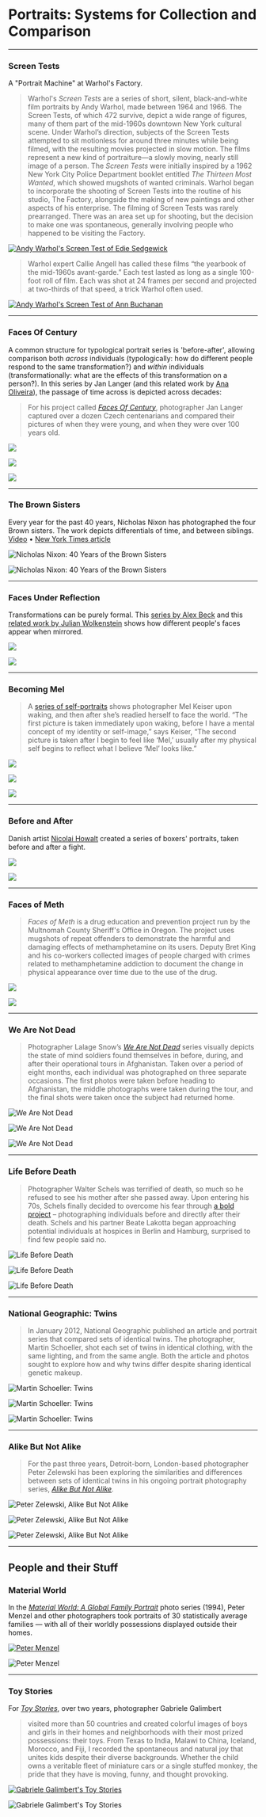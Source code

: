 # Portraits: Systems for Collection and Comparison

---

### Screen Tests

A "Portrait Machine" at Warhol's Factory.

> Warhol's *Screen Tests* are a series of short, silent, black-and-white film portraits by Andy Warhol, made between 1964 and 1966. The Screen Tests, of which 472 survive, depict a wide range of figures, many of them part of the mid-1960s downtown New York cultural scene. Under Warhol’s direction, subjects of the Screen Tests attempted to sit motionless for around three minutes while being filmed, with the resulting movies projected in slow motion. The films represent a new kind of portraiture—a slowly moving, nearly still image of a person. The *Screen Tests* were initially inspired by a 1962 New York City Police Department booklet entitled *The Thirteen Most Wanted*, which showed mugshots of wanted criminals. Warhol began to incorporate the shooting of Screen Tests into the routine of his studio, The Factory, alongside the making of new paintings and other aspects of his enterprise. The filming of Screen Tests was rarely prearranged. There was an area set up for shooting, but the decision to make one was spontaneous, generally involving people who happened to be visiting the Factory.

[![Andy Warhol's Screen Test of Edie Sedgewick](images/portraits/warhol-screen-test-edie.jpg)](https://www.youtube.com/watch?v=hLW_sXv44Uc)

> Warhol expert Callie Angell has called these films “the yearbook of the mid-1960s avant-garde.” Each test lasted as long as a single 100-foot roll of film. Each was shot at 24 frames per second and projected at two-thirds of that speed, a trick Warhol often used. 

[![Andy Warhol's Screen Test of Ann Buchanan](images/portraits/warhol-screen-test-ann-buchanan.jpg)](https://www.youtube.com/watch?v=rQEiOoMyvos)


---

### Faces Of Century

A common structure for typological portrait series is 'before-after', allowing comparison both *across* individuals (typologically: how do different people respond to the same transformation?) and *within* individuals (transformationally: what are the effects of this transformation on a person?). In this series by Jan Langer (and this related work by [Ana Oliveira](https://petapixel.com/2013/03/10/before-and-after-portraits-that-show-the-effects-of-time-and-aging/)), the passage of time across is depicted across decades:

> For his project called [*Faces Of Century*](https://www.demilked.com/young-vs-old-portraits-faces-of-century-jan-langer/), photographer Jan Langer captured over a dozen Czech centenarians and compared their pictures of when they were young, and when they were over 100 years old.

![](images/portraits/young-vs-old-portraits-faces-of-century-jan-langer-5.jpg)
![](images/portraits/young-vs-old-portraits-faces-of-century-jan-langer-7.jpg)
![](images/portraits/young-vs-old-portraits-faces-of-century-jan-langer-10.jpg)

---

### The Brown Sisters

Every year for the past 40 years, Nicholas Nixon has photographed the four Brown sisters. The work depicts differentials of time, and between siblings. [Video](https://vimeo.com/107875653) • [New York Times article](https://www.nytimes.com/interactive/2014/10/03/magazine/01-brown-sisters-forty-years.html)

![*Nicholas Nixon: 40 Years of the Brown Sisters*](images/portraits/portrait_brown_sisters_1.jpg)

![*Nicholas Nixon: 40 Years of the Brown Sisters*](images/portraits/portrait_brown_sisters_2.jpg)

---

### Faces Under Reflection

Transformations can be purely formal. This [series by Alex Beck](https://time.com/2848303/heres-what-faces-would-look-like-if-they-were-perfectly-symmetrical/) and this [related work by Julian Wolkenstein](https://petapixel.com/2012/10/02/a-portrait-project-showing-subjects-with-two-perfectly-symmetrical-faces/) shows how different people's faces appear when mirrored. 

![](images/portraits/beck_both_sides_of_1.png)
![](images/portraits/beck_both_sides_of_2.png)


---

### Becoming Mel

> A [series of self-portraits](https://www.slrlounge.com/becoming-mel-self-portrait-series/) shows photographer Mel Keiser upon waking, and then after she’s readied herself to face the world. “The first picture is taken immediately upon waking, before I have a mental concept of my identity or self-image,” says Keiser, “The second picture is taken after I begin to feel like ‘Mel,’ usually after my physical self begins to reflect what I believe ‘Mel’ looks like.”

![](images/portraits/Becoming-Mel-Day-6_8.jpg)
![](images/portraits/Becoming-Mel-Day-6_25.jpg)
![](images/portraits/Becoming-Mel-Day-7_01.jpg)

---

### Before and After

Danish artist [Nicolai Howalt](https://designyoutrust.com/2016/04/boxers-before-and-after-the-fight-beautiful-photography-project-by-nicolai-howalt/) created a series of boxers' portraits, taken before and after a fight.

![](images/portraits/howalt_boxer_3-110.jpg)
![](images/portraits/howalt_boxer_7-92.jpg)

---

### Faces of Meth

> *Faces of Meth* is a drug education and prevention project run by the Multnomah County Sheriff's Office in Oregon. The project uses mugshots of repeat offenders to demonstrate the harmful and damaging effects of methamphetamine on its users. Deputy Bret King and his co-workers collected images of people charged with crimes related to methamphetamine addiction to document the change in physical appearance over time due to the use of the drug.

![](images/portraits/faces_of_meth_2005_3.jpg)
![](images/portraits/faces_of_meth_2005_18.jpg)


---

### We Are Not Dead

> Photographer Lalage Snow’s [*We Are Not Dead*](https://allthatsinteresting.com/4-amazing-contemporary-portrait-series) series visually depicts the state of mind soldiers found themselves in before, during, and after their operational tours in Afghanistan. Taken over a period of eight months, each individual was photographed on three separate occasions. The first photos were taken before heading to Afghanistan, the middle photographs were taken during the tour, and the final shots were taken once the subject had returned home.

![We Are Not Dead](images/portraits/Portrait-Before-After-War-1.jpg)
![We Are Not Dead](images/portraits/Portrait-Before-After-War-2.jpg)
![We Are Not Dead](images/portraits/Portrait-Before-After-War-4.jpg)

---

### Life Before Death

> Photographer Walter Schels was terrified of death, so much so he refused to see his mother after she passed away. Upon entering his 70s, Schels finally decided to overcome his fear through [a bold project](https://www.artfido.com/powerful-photo-series-showing-people-shortly-before-and-after-death/) – photographing individuals before and directly after their death. Schels and his partner Beate Lakotta began approaching potential individuals at hospices in Berlin and Hamburg, surprised to find few people said no. 

![Life Before Death](images/portraits/walter_schels_behrens.jpg)
![Life Before Death](images/portraits/walter_schels_cao.jpg)
![Life Before Death](images/portraits/walter_schels_kotzahn.jpg)

---

### National Geographic: Twins

> In January 2012, National Geographic published an article and portrait series that compared sets of identical twins. The photographer, Martin Schoeller, shot each set of twins in identical clothing, with the same lighting, and from the same angle. Both the article and photos sought to explore how and why twins differ despite sharing identical genetic makeup.

![Martin Schoeller: *Twins*](images/portraits/portrait-twins-older-women.jpg) 

![Martin Schoeller: *Twins*](images/portraits/portrait-twins-men.jpg) 

![Martin Schoeller: *Twins*](images/portraits/portrait-twins-boys.jpg) 

---

### Alike But Not Alike

> For the past three years, Detroit-born, London-based photographer Peter Zelewski has been exploring the similarities and differences between sets of identical twins in his ongoing portrait photography series, [*Alike But Not Alike*](https://mymodernmet.com/identical-twins-portrait-photography-peter-zelewski/). 

![Peter Zelewski, *Alike But Not Alike*](images/portraits/identical-twins-alike-but-not-alike-peter-zelewski-9.jpg)

![Peter Zelewski, *Alike But Not Alike*](images/portraits/identical-twins-alike-but-not-alike-peter-zelewski-19.jpg)

![Peter Zelewski, *Alike But Not Alike*](images/portraits/identical-twins-alike-but-not-alike-peter-zelewski-5.jpg)

---

## People and their Stuff

### Material World

In the [*Material World: A Global Family Portrait*](http://www.npr.org/sections/pictureshow/2010/08/10/129113632/picturingpossessions) photo series (1994), Peter Menzel and other photographers took portraits of 30 statistically average families — with all of their worldly possessions displayed outside their homes.

[![Peter Menzel](images/portraits/portrait_menzel_family_1.jpg)](http://menzelphoto.com/galleries/material-world/)

![Peter Menzel](images/portraits/portrait_menzel_family_2.jpg)

---

### Toy Stories


For [*Toy Stories*](https://www.gabrielegalimberti.com/toy-stories/), over two years, photographer Gabriele Galimbert

> visited more than 50 countries and created colorful images of boys and girls in their homes and neighborhoods with their most prized possessions: their toys. From Texas to India, Malawi to China, Iceland, Morocco, and Fiji, I recorded the spontaneous and natural joy that unites kids despite their diverse backgrounds. Whether the child owns a veritable fleet of miniature cars or a single stuffed monkey, the pride that they have is moving, funny, and thought provoking.

[![Gabriele Galimbert's *Toy Stories*](images/portraits/portrait_toy_stories.jpg)](https://www.gabrielegalimberti.com/toy-stories/)

![Gabriele Galimbert's *Toy Stories*](images/portraits/portrait_toy_stories_bats.jpg)




